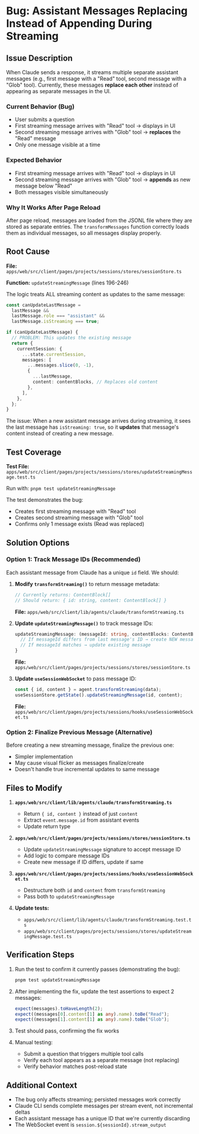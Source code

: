 # Bug: Assistant Messages Replacing Instead of Appending During Streaming

## Issue Description

When Claude sends a response, it streams multiple separate assistant messages (e.g., first message with a "Read" tool, second message with a "Glob" tool). Currently, these messages **replace each other** instead of appearing as separate messages in the UI.

### Current Behavior (Bug)
- User submits a question
- First streaming message arrives with "Read" tool → displays in UI
- Second streaming message arrives with "Glob" tool → **replaces** the "Read" message
- Only one message visible at a time

### Expected Behavior
- First streaming message arrives with "Read" tool → displays in UI
- Second streaming message arrives with "Glob" tool → **appends** as new message below "Read"
- Both messages visible simultaneously

### Why It Works After Page Reload
After page reload, messages are loaded from the JSONL file where they are stored as separate entries. The `transformMessages` function correctly loads them as individual messages, so all messages display properly.

## Root Cause

**File:** `apps/web/src/client/pages/projects/sessions/stores/sessionStore.ts`

**Function:** `updateStreamingMessage` (lines 196-246)

The logic treats ALL streaming content as updates to the same message:

```typescript
const canUpdateLastMessage =
  lastMessage &&
  lastMessage.role === "assistant" &&
  lastMessage.isStreaming === true;

if (canUpdateLastMessage) {
  // PROBLEM: This updates the existing message
  return {
    currentSession: {
      ...state.currentSession,
      messages: [
        ...messages.slice(0, -1),
        {
          ...lastMessage,
          content: contentBlocks, // Replaces old content
        },
      ],
    },
  };
}
```

The issue: When a new assistant message arrives during streaming, it sees the last message has `isStreaming: true`, so it **updates** that message's content instead of creating a new message.

## Test Coverage

**Test File:** `apps/web/src/client/pages/projects/sessions/stores/updateStreamingMessage.test.ts`

Run with: `pnpm test updateStreamingMessage`

The test demonstrates the bug:
- Creates first streaming message with "Read" tool
- Creates second streaming message with "Glob" tool
- Confirms only 1 message exists (Read was replaced)

## Solution Options

### Option 1: Track Message IDs (Recommended)

Each assistant message from Claude has a unique `id` field. We should:

1. **Modify `transformStreaming()`** to return message metadata:
   ```typescript
   // Currently returns: ContentBlock[]
   // Should return: { id: string, content: ContentBlock[] }
   ```
   **File:** `apps/web/src/client/lib/agents/claude/transformStreaming.ts`

2. **Update `updateStreamingMessage()`** to track message IDs:
   ```typescript
   updateStreamingMessage: (messageId: string, contentBlocks: ContentBlock[]) => {
     // If messageId differs from last message's ID → create NEW message
     // If messageId matches → update existing message
   }
   ```
   **File:** `apps/web/src/client/pages/projects/sessions/stores/sessionStore.ts`

3. **Update `useSessionWebSocket`** to pass message ID:
   ```typescript
   const { id, content } = agent.transformStreaming(data);
   useSessionStore.getState().updateStreamingMessage(id, content);
   ```
   **File:** `apps/web/src/client/pages/projects/sessions/hooks/useSessionWebSocket.ts`

### Option 2: Finalize Previous Message (Alternative)

Before creating a new streaming message, finalize the previous one:
- Simpler implementation
- May cause visual flicker as messages finalize/create
- Doesn't handle true incremental updates to same message

## Files to Modify

1. **`apps/web/src/client/lib/agents/claude/transformStreaming.ts`**
   - Return `{ id, content }` instead of just `content`
   - Extract `event.message.id` from assistant events
   - Update return type

2. **`apps/web/src/client/pages/projects/sessions/stores/sessionStore.ts`**
   - Update `updateStreamingMessage` signature to accept message ID
   - Add logic to compare message IDs
   - Create new message if ID differs, update if same

3. **`apps/web/src/client/pages/projects/sessions/hooks/useSessionWebSocket.ts`**
   - Destructure both `id` and `content` from `transformStreaming`
   - Pass both to `updateStreamingMessage`

4. **Update tests:**
   - `apps/web/src/client/lib/agents/claude/transformStreaming.test.ts`
   - `apps/web/src/client/pages/projects/sessions/stores/updateStreamingMessage.test.ts`

## Verification Steps

1. Run the test to confirm it currently passes (demonstrating the bug):
   ```bash
   pnpm test updateStreamingMessage
   ```

2. After implementing the fix, update the test assertions to expect 2 messages:
   ```typescript
   expect(messages).toHaveLength(2);
   expect((messages[0].content[1] as any).name).toBe("Read");
   expect((messages[1].content[1] as any).name).toBe("Glob");
   ```

3. Test should pass, confirming the fix works

4. Manual testing:
   - Submit a question that triggers multiple tool calls
   - Verify each tool appears as a separate message (not replacing)
   - Verify behavior matches post-reload state

## Additional Context

- The bug only affects streaming; persisted messages work correctly
- Claude CLI sends complete messages per stream event, not incremental deltas
- Each assistant message has a unique ID that we're currently discarding
- The WebSocket event is `session.${sessionId}.stream_output`
